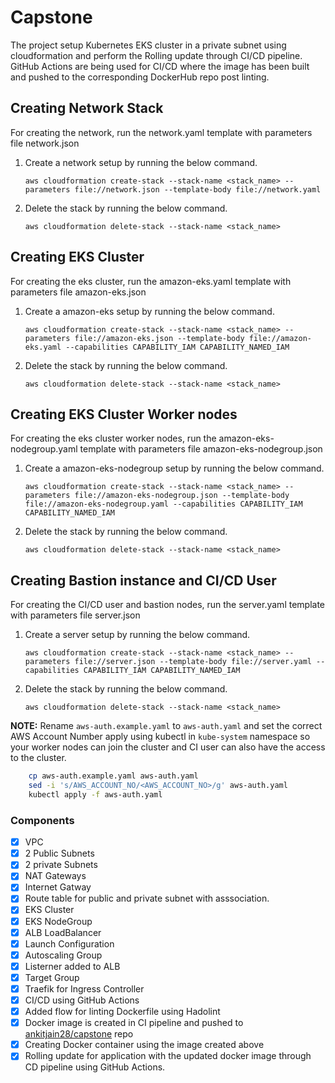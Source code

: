 # Capstone

The project setup Kubernetes EKS cluster in a private subnet using cloudformation and perform the Rolling update through CI/CD pipeline. GitHub Actions are being used for CI/CD where the image has been built and pushed to the corresponding DockerHub repo post linting.

## Creating Network Stack

For creating the network, run the network.yaml template with parameters file network.json

1. Create a network setup by running the below command.

    ```shell
    aws cloudformation create-stack --stack-name <stack_name> --parameters file://network.json --template-body file://network.yaml
    ```

2. Delete the stack by running the below command.

    ```shell
    aws cloudformation delete-stack --stack-name <stack_name>
    ```

## Creating EKS Cluster

For creating the eks cluster, run the amazon-eks.yaml template with parameters file amazon-eks.json

1. Create a amazon-eks setup by running the below command.

    ```shell
    aws cloudformation create-stack --stack-name <stack_name> --parameters file://amazon-eks.json --template-body file://amazon-eks.yaml --capabilities CAPABILITY_IAM CAPABILITY_NAMED_IAM
    ```

2. Delete the stack by running the below command.

    ```shell
    aws cloudformation delete-stack --stack-name <stack_name>
    ```

## Creating EKS Cluster Worker nodes

For creating the eks cluster worker nodes, run the amazon-eks-nodegroup.yaml template with parameters file amazon-eks-nodegroup.json

1. Create a amazon-eks-nodegroup setup by running the below command.

    ```shell
    aws cloudformation create-stack --stack-name <stack_name> --parameters file://amazon-eks-nodegroup.json --template-body file://amazon-eks-nodegroup.yaml --capabilities CAPABILITY_IAM CAPABILITY_NAMED_IAM
    ```

2. Delete the stack by running the below command.

    ```shell
    aws cloudformation delete-stack --stack-name <stack_name>
    ```

## Creating Bastion instance and CI/CD User

For creating the CI/CD user and bastion nodes, run the server.yaml template with parameters file server.json

1. Create a server setup by running the below command.

    ```shell
    aws cloudformation create-stack --stack-name <stack_name> --parameters file://server.json --template-body file://server.yaml --capabilities CAPABILITY_IAM CAPABILITY_NAMED_IAM
    ```

2. Delete the stack by running the below command.

    ```shell
    aws cloudformation delete-stack --stack-name <stack_name>
    ```

**NOTE:** Rename `aws-auth.example.yaml` to `aws-auth.yaml` and set the correct AWS Account Number apply using kubectl in `kube-system` namespace so your worker nodes can join the cluster and CI user can also have the access to the cluster.

```bash
    cp aws-auth.example.yaml aws-auth.yaml
    sed -i 's/AWS_ACCOUNT_NO/<AWS_ACCOUNT_NO>/g' aws-auth.yaml
    kubectl apply -f aws-auth.yaml
```

### Components

* [x] VPC
* [x] 2 Public Subnets
* [x] 2 private Subnets
* [x] NAT Gateways
* [x] Internet Gatway
* [x] Route table for public and private subnet with asssociation.
* [x] EKS Cluster
* [x] EKS NodeGroup
* [x] ALB LoadBalancer
* [x] Launch Configuration
* [x] Autoscaling Group
* [x] Listerner added to ALB
* [x] Target Group
* [x] Traefik for Ingress Controller
* [x] CI/CD using GitHub Actions
* [x] Added flow for linting Dockerfile using Hadolint
* [x] Docker image is created in CI pipeline and pushed to [ankitjain28/capstone](https://hub.docker.com/repository/docker/ankitjain28/capstone) repo
* [x] Creating Docker container using the image created above
* [x] Rolling update for application with the updated docker image through CD pipeline using GitHub Actions.